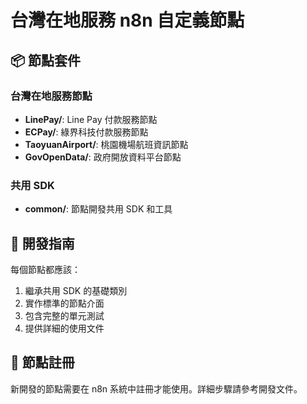 # 台灣在地服務 n8n 自定義節點

## 📦 節點套件

### 台灣在地服務節點
- **LinePay/**: Line Pay 付款服務節點
- **ECPay/**: 綠界科技付款服務節點  
- **TaoyuanAirport/**: 桃園機場航班資訊節點
- **GovOpenData/**: 政府開放資料平台節點

### 共用 SDK
- **common/**: 節點開發共用 SDK 和工具

## 🔧 開發指南

每個節點都應該：
1. 繼承共用 SDK 的基礎類別
2. 實作標準的節點介面
3. 包含完整的單元測試
4. 提供詳細的使用文件

## 📝 節點註冊

新開發的節點需要在 n8n 系統中註冊才能使用。詳細步驟請參考開發文件。
